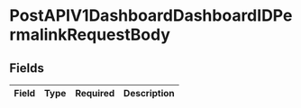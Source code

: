 # PostAPIV1DashboardDashboardIDPermalinkRequestBody


## Fields

| Field       | Type        | Required    | Description |
| ----------- | ----------- | ----------- | ----------- |